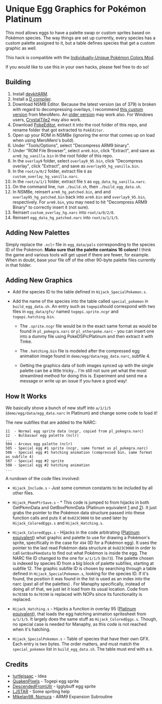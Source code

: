 # Unique Egg Graphics for Pokémon Platinum

This mod allows eggs to have a palette swap or custom sprites based on Pokémon species. The way things are set up currently, every species has a custom palette assigned to it, but a table defines species that get a custom graphic as well.

This hack is compatible with the [Individually-Unique Pokémon Colors Mod](https://github.com/TheGag96/individual-color-variation).

If you would like to use this in your own hacks, please feel free to do so!


## Building

1. Install [devkitARM](https://devkitpro.org/wiki/Getting_Started).
2. Install a [D compiler](https://dlang.org/download.html).
3. Download NSMB Editor. Because the latest version (as of 379) is broken with regard to decompressing overlays, I recommend [this custom version](https://nsmbhd.net/post/53582/) from MeroMero. An [older version](https://nsmbhd.net/download/353/) may work also. For Windows users, [CrystalTile2](https://www.romhacking.net/utilities/818/) may also work.
4. Download [PokeEditor](https://github.com/turtleisaac/PokEditor/releases), extract it into the root folder of this repo, and rename folder that got extracted to `PokEditor`.
5. Open up your ROM in NSMBe (ignoring the error that comes up on load when using MeroMero's build).
6. Under "Tools/Options", select "Decompress ARM9 binary".
7. Under "ROM File Browser", select `arm9.bin`, click "Extract", and save as `arm9_hg_vanilla.bin` in the root folder of this repo.
8. In the `overlay9` folder, select `overlay9_95.bin`, click "Decompress overlay", click "Extract", and save as `overlay95_hg_vanilla.bin`.
9. In the `root/a/0/2` folder, extract file `8` as `custom_overlay_hg_vanilla.narc`.
10. In the `root/a/1/1` folder, extract file `5` as `egg_data_hg_vanilla.narc`.
11. On the command line, run `./build.sh`, then `./build_egg_data.sh`.
12. In NSMBe, reinsert `arm9_hg_patched.bin`, and and `overlay95_hg_patched.bin` back into `arm9.bin` and `overlay9_95.bin`, respectively. For `arm9.bin`, you may need to hit "Decompress ARM9 Binary" to correctly insert it (not sure).
13. Reinsert `custom_overlay_hg.narc` into `root/a/0/2/8`.
14. Reinsert `egg_data_hg_patched.narc` into `root/a/1/1/5`.


## Adding New Palettes

Simply replace the `.nclr` file in `egg_data/pals` corresponding to the species ID of the Pokémon. **Make sure that the palette contains 16 colors!** I think the game and various tools will get upset if there are fewer, for example. When in doubt, base your file off of the other 90-byte palette files currently in that folder.


## Adding New Graphics

* Add the species ID to the table defined in `Hijack_SpecialPokemon.s`. 

* Add the name of the species into the table called `special_pokemon` in `build_egg_data.sh`. An entry such as `togepi`should correspond with two files in `egg_data/gfx/` named `togepi.sprite.ncgr` and `togepi.hatching.bin`.

  - The `.sprite.ncgr` file would be in the exact same format as would be found in `pl_pokegra.narc` or `pl_otherpoke.narc` - you can insert one into a dummy file using PokeDSPicPlatinum and then extract it with Tinke.

  - The `.hatching.bin` file is modeled after the compressed egg animation image found in `demo/egg/data/egg_data.narc`, subfile 4.

  - Getting the graphics data of both images synced up with the single palette can be a little tricky... I'm still not sure yet what the most streamlined method for doing this is. Experiment and send me a message or write up an issue if you have a good way!


## How It Works

We basically shove a bunch of new stuff into `a/1/1/5` (`demo/egg/data/egg_data.narc` in Platinum) and change some code to load it!

The new subfiles that are added to the NARC:

```
11  - Normal egg sprite data (ncgr, copied from pl_pokegra.narc)
12  - Bulbasaur egg palette (nclr)
...
504 - Arceus egg palette (nclr)
505 - Special egg #1 sprite (ncgr, same format as pl_pokegra.narc)
506 - Special egg #1 hatching animation (compressed bin, same format as subfile 4)
507 - Special egg #2 sprite
508 - Special egg #2 hatching animation
...
```

A rundown of the code files involved:

* `Hijack_Include.s` - Just some common constants to be included by all other files.

* `Hijack_PkmnPtrSave.s` - * This code is jumped to from hijacks in both GetPkmnData and GetBoxPkmnData (Platinum equivalent [1](https://github.com/KernelEquinox/PokePlatinum/blob/d4ceb51ccbd9dadd4578afac084d207b3a2a244a/pokemon_data.c#L517) and [2](https://github.com/KernelEquinox/PokePlatinum/blob/d4ceb51ccbd9dadd4578afac084d207b3a2a244a/pokemon_data.c#L612)). It just grabs the pointer to the Pokémon data structure passed into these function calls and puts it at `0x023C9000` to be used later by `Hijack_ColoredEggs.s` and `Hijack_Hatching.s`.

* `Hijack_ColoredEggs.s` - Hijacks in the code arbitrating ([Platinum equivalent](https://github.com/KernelEquinox/PokePlatinum/blob/d4ceb51ccbd9dadd4578afac084d207b3a2a244a/pokemon_data.c#L2985-L2989)) what graphic and palette to use for drawing a Pokémon's sprite, specifically in the case for `494` (ID for a Pokémon egg). It uses the pointer to the last read Pokémon data structure at `0x023C9000` in order to call `GetBoxPkmnData` to find out what Pokémon is inside the egg. The NARC file ID changed to the one for `a/1/1/5` (`0x73`). The palette chosen is indexed by species ID from a big block of palette subfiles, starting at subfile 12. The graphic subfile ID is chosen by searching through a table defined in `Hijack_SpecialPokemon.s`, looking for the species ID. If it's found, the position it was found in the list is used as an index into the narc (past all of the palettes) . For Manaphy specifically, instead of doing all of that, we just let it load from its usual location. Code from `0x70388` to `0x70390` is replaced with NOPs since its functionality is replaced.

* `Hijack_Hatching.s` - Hijacks a function in overlay 95 ([Platinum equivalent](https://github.com/KernelEquinox/PokePlatinum/blob/d4ceb51ccbd9dadd4578afac084d207b3a2a244a/Misc/95_EggHatch.c#L495)), that loads the egg hatching animation spritesheet from `a/1/1/5`. It largely does the same stuff as `Hijack_ColoredEggs.s`. Though, no special case is needed for Manaphy, as this code is not reached when it's hatching.

* `Hijack_SpecialPokemon.s` - Table of species that have their own GFX. Each entry is two bytes. The order matters, and must match the `special_pokemon` list in `build_egg_data.sh`. The table must end with a `0`.


## Credits

* [turtleisaac](https://github.com/turtleisaac) - Idea
* [QuakenPixels](https://www.pixilart.com/art/togepi-egg-101eabef8c91952) - Togepi egg sprite
* [DescendedFromUllr](https://www.deviantart.com/descendedfromullr/art/174-Igglybuff-Egg-Pokemon-Essentials-774854910) - Igglybuff egg sprite
* [LJSTAR](https://twitter.com/LJSTAR_) - Some spriting help
* [Mikelan98, Nomura](https://pokehacking.com/r/20041000) - ARM9 Expansion Subroutine